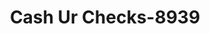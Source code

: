 ---
f_zip-code: 91343
f_state-code: CA
title: Cash Ur Checks-8939
f_phone: 818-221-3059
f_city-only: North Hills
f_address: 15313 Parthenia Street North Hills
f_location-unique-id: '8939'
slug: cash-ur-checks-8939
updated-on: '2024-05-30T13:46:58.046Z'
created-on: '2024-05-30T13:36:59.803Z'
published-on: '2024-05-30T13:54:32.469Z'
f_city-state: cms/city/north-hills-ca.md
f_company: cms/company/cash-ur-checks.md
f_state: cms/state/california.md
layout: '[payday-loan].html'
tags: payday-loan
---